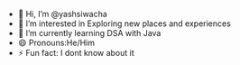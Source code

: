 - 👋 Hi, I’m @yashsiwacha
- 👀 I’m interested in Exploring new places and experiences
- 🌱 I’m currently learning DSA with Java
- 😄 Pronouns:He/Him
- ⚡ Fun fact: I dont know about it

<!---
yashsiwacha/yashsiwacha is a ✨ special ✨ repository because its `README.md` (this file) appears on your GitHub profile.
You can click the Preview link to take a look at your changes.
--->

